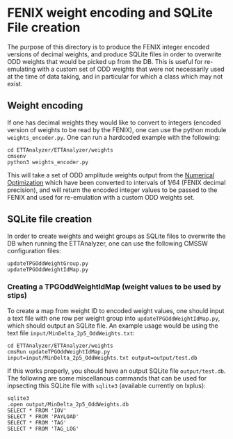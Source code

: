 # FENIX weight encoding and SQLite File creation 

The purpose of this directory is to produce the FENIX integer encoded versions of decimal weights, and produce SQLite files in order to overwrite ODD weights that would be picked up from the DB. This 
is useful for re-emulating with a custom set of ODD weights that were not necessarily used at the time of data taking, and in particular for which a class which may 
not exist. 

## Weight encoding 

If one has decimal weights they would like to convert to integers (encoded version of weights to be read by the FENIX), one can use the python module `weights_encoder.py`. One can run a hardcoded example with the following:

```
cd ETTAnalyzer/ETTAnalyzer/weights
cmsenv
python3 weights_encoder.py
```

This will take a set of ODD amplitude weights output from the [Numerical Optimization](https://github.com/CMS-ECAL-Trigger-Group/DoubleWeightsOptimization) which have been converted to intervals of 1/64 (FENIX decimal precision), and will return the encoded integer values to be passed to the FENIX and used for re-emulation with a custom ODD weights set. 

## SQLite file creation 

In order to create weights and weight groups as SQLite files to overwrite the DB when running the ETTAnalyzer, one can use the following CMSSW configuration files:

```
updateTPGOddWeightGroup.py
updateTPGOddWeightIdMap.py
```

### Creating a TPGOddWeightIdMap (weight values to be used by stips)

To create a map from weight ID to encoded weight values, one should input a text file with one row per weight group into `updateTPGOddWeightIdMap.py`, which should output an SQLite file. An example usage would be using the text file `input/MinDelta_2p5_OddWeights.txt`:

```
cd ETTAnalyzer/ETTAnalyzer/weights
cmsRun updateTPGOddWeightIdMap.py input=input/MinDelta_2p5_OddWeights.txt output=output/test.db
```

If this works properly, you should have an output SQLite file `output/test.db`. The following are some miscellanous commands that can be used for inpsecting this SQLite file with `sqlite3` (available currently on lxplus):

```
sqlite3 
.open output/MinDelta_2p5_OddWeights.db
SELECT * FROM 'IOV'
SELECT * FROM 'PAYLOAD'
SELECT * FROM 'TAG'
SELECT * FROM 'TAG_LOG'
```
